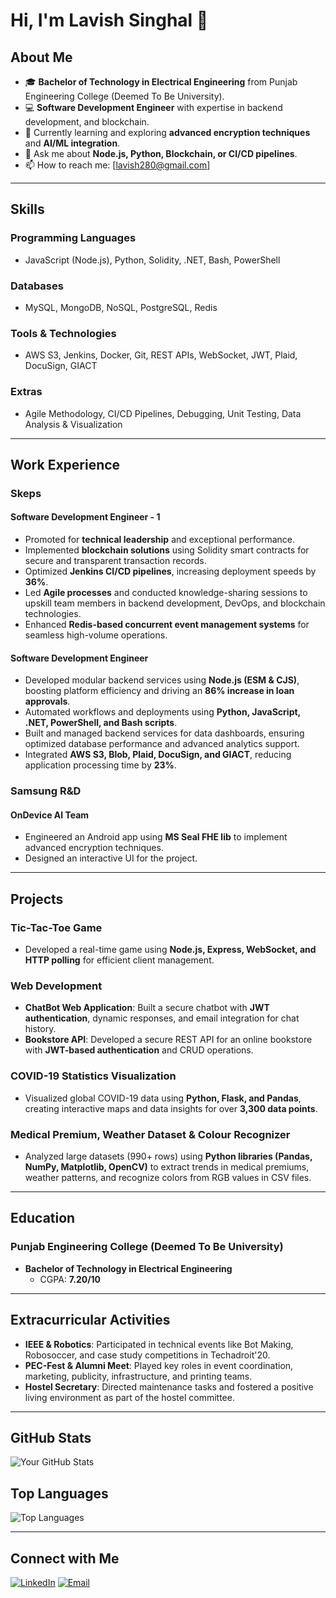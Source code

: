
# Hi, I'm Lavish Singhal 👋

## About Me
- 🎓 **Bachelor of Technology in Electrical Engineering** from Punjab Engineering College (Deemed To Be University).
- 💻 **Software Development Engineer** with expertise in backend development, and blockchain.
- 🌱 Currently learning and exploring **advanced encryption techniques** and **AI/ML integration**.
- 💬 Ask me about **Node.js, Python, Blockchain, or CI/CD pipelines**.
- 📫 How to reach me: [lavish280@gmail.com]

---

## Skills
### Programming Languages
- JavaScript (Node.js), Python, Solidity, .NET, Bash, PowerShell

### Databases
- MySQL, MongoDB, NoSQL, PostgreSQL, Redis

### Tools & Technologies
- AWS S3, Jenkins, Docker, Git, REST APIs, WebSocket, JWT, Plaid, DocuSign, GIACT

### Extras
- Agile Methodology, CI/CD Pipelines, Debugging, Unit Testing, Data Analysis & Visualization

---

## Work Experience

### **Skeps**
#### Software Development Engineer - 1
- Promoted for **technical leadership** and exceptional performance.
- Implemented **blockchain solutions** using Solidity smart contracts for secure and transparent transaction records.
- Optimized **Jenkins CI/CD pipelines**, increasing deployment speeds by **36%**.
- Led **Agile processes** and conducted knowledge-sharing sessions to upskill team members in backend development, DevOps, and blockchain technologies.
- Enhanced **Redis-based concurrent event management systems** for seamless high-volume operations.

#### Software Development Engineer
- Developed modular backend services using **Node.js (ESM & CJS)**, boosting platform efficiency and driving an **86% increase in loan approvals**.
- Automated workflows and deployments using **Python, JavaScript, .NET, PowerShell, and Bash scripts**.
- Built and managed backend services for data dashboards, ensuring optimized database performance and advanced analytics support.
- Integrated **AWS S3, Blob, Plaid, DocuSign, and GIACT**, reducing application processing time by **23%**.

### **Samsung R&D**
#### OnDevice AI Team
- Engineered an Android app using **MS Seal FHE lib** to implement advanced encryption techniques.
- Designed an interactive UI for the project.

---

## Projects

### **Tic-Tac-Toe Game**
- Developed a real-time game using **Node.js, Express, WebSocket, and HTTP polling** for efficient client management.

### **Web Development**
- **ChatBot Web Application**: Built a secure chatbot with **JWT authentication**, dynamic responses, and email integration for chat history.
- **Bookstore API**: Developed a secure REST API for an online bookstore with **JWT-based authentication** and CRUD operations.

### **COVID-19 Statistics Visualization**
- Visualized global COVID-19 data using **Python, Flask, and Pandas**, creating interactive maps and data insights for over **3,300 data points**.

### **Medical Premium, Weather Dataset & Colour Recognizer**
- Analyzed large datasets (990+ rows) using **Python libraries (Pandas, NumPy, Matplotlib, OpenCV)** to extract trends in medical premiums, weather patterns, and recognize colors from RGB values in CSV files.

---

## Education
### **Punjab Engineering College (Deemed To Be University)**
- **Bachelor of Technology in Electrical Engineering**  
  - CGPA: **7.20/10**

---

## Extracurricular Activities
- **IEEE & Robotics**: Participated in technical events like Bot Making, Robosoccer, and case study competitions in Techadroit'20.
- **PEC-Fest & Alumni Meet**: Played key roles in event coordination, marketing, publicity, infrastructure, and printing teams.
- **Hostel Secretary**: Directed maintenance tasks and fostered a positive living environment as part of the hostel committee.

---

## GitHub Stats
![Your GitHub Stats](https://github-readme-stats.vercel.app/api?username=lavish2801&show_icons=true&theme=radical)

## Top Languages
![Top Languages](https://github-readme-stats.vercel.app/api/top-langs/?username=lavish2801&layout=compact&theme=radical)

---

## Connect with Me
[![LinkedIn](https://img.shields.io/badge/LinkedIn-0077B5?style=for-the-badge&logo=linkedin&logoColor=white)](https://www.linkedin.com/in/lavish-singhal-4a4200191/)
[![Email](https://img.shields.io/badge/Email-D14836?style=for-the-badge&logo=gmail&logoColor=white)](mailto:lavish2801@example.com)
